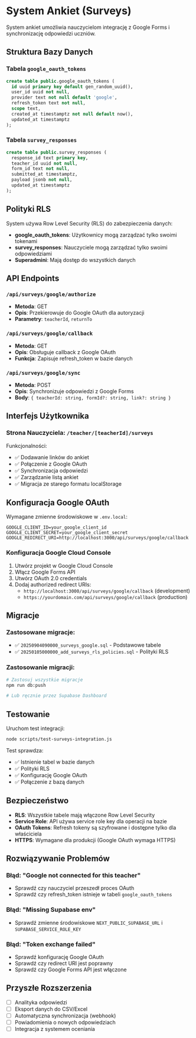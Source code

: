 # System Ankiet (Surveys)

System ankiet umożliwia nauczycielom integrację z Google Forms i synchronizację odpowiedzi uczniów.

## Struktura Bazy Danych

### Tabela `google_oauth_tokens`
```sql
create table public.google_oauth_tokens (
  id uuid primary key default gen_random_uuid(),
  user_id uuid not null,
  provider text not null default 'google',
  refresh_token text not null,
  scope text,
  created_at timestamptz not null default now(),
  updated_at timestamptz
);
```

### Tabela `survey_responses`
```sql
create table public.survey_responses (
  response_id text primary key,
  teacher_id uuid not null,
  form_id text not null,
  submitted_at timestamptz,
  payload jsonb not null,
  updated_at timestamptz
);
```

## Polityki RLS

System używa Row Level Security (RLS) do zabezpieczenia danych:

- **google_oauth_tokens**: Użytkownicy mogą zarządzać tylko swoimi tokenami
- **survey_responses**: Nauczyciele mogą zarządzać tylko swoimi odpowiedziami
- **Superadmini**: Mają dostęp do wszystkich danych

## API Endpoints

### `/api/surveys/google/authorize`
- **Metoda**: GET
- **Opis**: Przekierowuje do Google OAuth dla autoryzacji
- **Parametry**: `teacherId`, `returnTo`

### `/api/surveys/google/callback`
- **Metoda**: GET  
- **Opis**: Obsługuje callback z Google OAuth
- **Funkcja**: Zapisuje refresh_token w bazie danych

### `/api/surveys/google/sync`
- **Metoda**: POST
- **Opis**: Synchronizuje odpowiedzi z Google Forms
- **Body**: `{ teacherId: string, formId?: string, link?: string }`

## Interfejs Użytkownika

### Strona Nauczyciela: `/teacher/[teacherId]/surveys`

Funkcjonalności:
- ✅ Dodawanie linków do ankiet
- ✅ Połączenie z Google OAuth
- ✅ Synchronizacja odpowiedzi
- ✅ Zarządzanie listą ankiet
- ✅ Migracja ze starego formatu localStorage

## Konfiguracja Google OAuth

Wymagane zmienne środowiskowe w `.env.local`:

```env
GOOGLE_CLIENT_ID=your_google_client_id
GOOGLE_CLIENT_SECRET=your_google_client_secret
GOOGLE_REDIRECT_URI=http://localhost:3000/api/surveys/google/callback
```

### Konfiguracja Google Cloud Console

1. Utwórz projekt w Google Cloud Console
2. Włącz Google Forms API
3. Utwórz OAuth 2.0 credentials
4. Dodaj authorized redirect URIs:
   - `http://localhost:3000/api/surveys/google/callback` (development)
   - `https://yourdomain.com/api/surveys/google/callback` (production)

## Migracje

### Zastosowane migracje:
- ✅ `20250904090000_surveys_google.sql` - Podstawowe tabele
- ✅ `20250105000000_add_surveys_rls_policies.sql` - Polityki RLS

### Zastosowanie migracji:
```bash
# Zastosuj wszystkie migracje
npm run db:push

# Lub ręcznie przez Supabase Dashboard
```

## Testowanie

Uruchom test integracji:
```bash
node scripts/test-surveys-integration.js
```

Test sprawdza:
- ✅ Istnienie tabel w bazie danych
- ✅ Polityki RLS
- ✅ Konfigurację Google OAuth
- ✅ Połączenie z bazą danych

## Bezpieczeństwo

- **RLS**: Wszystkie tabele mają włączone Row Level Security
- **Service Role**: API używa service role key dla operacji na bazie
- **OAuth Tokens**: Refresh tokeny są szyfrowane i dostępne tylko dla właściciela
- **HTTPS**: Wymagane dla produkcji (Google OAuth wymaga HTTPS)

## Rozwiązywanie Problemów

### Błąd: "Google not connected for this teacher"
- Sprawdź czy nauczyciel przeszedł proces OAuth
- Sprawdź czy refresh_token istnieje w tabeli `google_oauth_tokens`

### Błąd: "Missing Supabase env"
- Sprawdź zmienne środowiskowe `NEXT_PUBLIC_SUPABASE_URL` i `SUPABASE_SERVICE_ROLE_KEY`

### Błąd: "Token exchange failed"
- Sprawdź konfigurację Google OAuth
- Sprawdź czy redirect URI jest poprawny
- Sprawdź czy Google Forms API jest włączone

## Przyszłe Rozszerzenia

- [ ] Analityka odpowiedzi
- [ ] Eksport danych do CSV/Excel
- [ ] Automatyczna synchronizacja (webhook)
- [ ] Powiadomienia o nowych odpowiedziach
- [ ] Integracja z systemem oceniania
